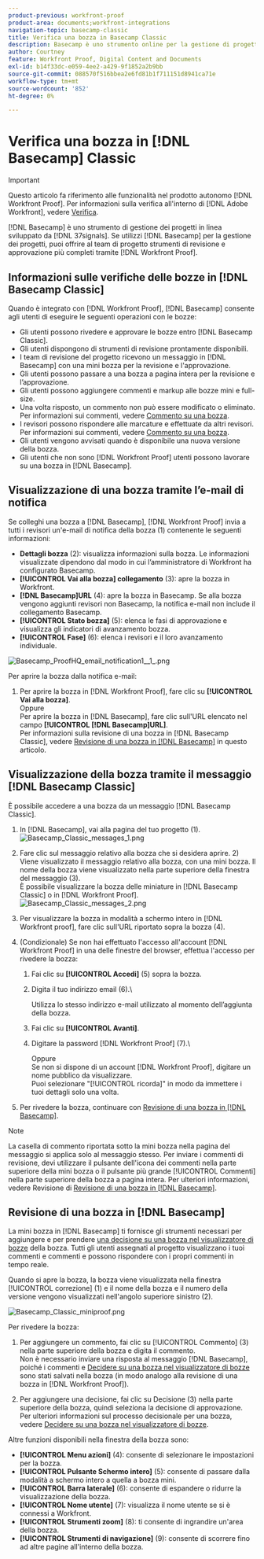 ```yaml
---
product-previous: workfront-proof
product-area: documents;workfront-integrations
navigation-topic: basecamp-classic
title: Verifica una bozza in Basecamp Classic
description: Basecamp è uno strumento online per la gestione di progetti sviluppato da 37signals. Se utilizzi Basecamp per la gestione dei progetti, puoi offrire al team di progetto strumenti di revisione e approvazione più completi utilizzando  [!DNL Workfront Proof].
author: Courtney
feature: Workfront Proof, Digital Content and Documents
exl-id: b14f33dc-e059-4ee2-a429-9f1852a2b9bb
source-git-commit: 088570f516bbea2e6fd81b1f711151d8941ca71e
workflow-type: tm+mt
source-wordcount: '852'
ht-degree: 0%

---
```


# Verifica una bozza in [!DNL Basecamp] Classic

>[!IMPORTANT]
>
>Questo articolo fa riferimento alle funzionalità nel prodotto autonomo [!DNL Workfront Proof]. Per informazioni sulla verifica all&#39;interno di [!DNL Adobe Workfront], vedere [Verifica](../../../review-and-approve-work/proofing/proofing.md).

[!DNL Basecamp] è uno strumento di gestione dei progetti in linea sviluppato da [!DNL 37signals]. Se utilizzi [!DNL Basecamp] per la gestione dei progetti, puoi offrire al team di progetto strumenti di revisione e approvazione più completi tramite [!DNL Workfront Proof].

## Informazioni sulle verifiche delle bozze in [!DNL Basecamp Classic]

Quando è integrato con [!DNL Workfront Proof], [!DNL Basecamp] consente agli utenti di eseguire le seguenti operazioni con le bozze:

* Gli utenti possono rivedere e approvare le bozze entro [!DNL Basecamp Classic].
* Gli utenti dispongono di strumenti di revisione prontamente disponibili.
* I team di revisione del progetto ricevono un messaggio in [!DNL Basecamp] con una mini bozza per la revisione e l&#39;approvazione.
* Gli utenti possono passare a una bozza a pagina intera per la revisione e l’approvazione.
* Gli utenti possono aggiungere commenti e markup alle bozze mini e full-size.
* Una volta risposto, un commento non può essere modificato o eliminato. Per informazioni sui commenti, vedere [Commento su una bozza](../../../review-and-approve-work/proofing/reviewing-proofs-within-workfront/comment-on-a-proof/comment-on-proof.md).
* I revisori possono rispondere alle marcature e effettuate da altri revisori. Per informazioni sui commenti, vedere [Commento su una bozza](../../../review-and-approve-work/proofing/reviewing-proofs-within-workfront/comment-on-a-proof/comment-on-proof.md).
* Gli utenti vengono avvisati quando è disponibile una nuova versione della bozza.
* Gli utenti che non sono [!DNL Workfront Proof] utenti possono lavorare su una bozza in [!DNL Basecamp].

## Visualizzazione di una bozza tramite l’e-mail di notifica

Se colleghi una bozza a [!DNL Basecamp], [!DNL Workfront Proof] invia a tutti i revisori un&#39;e-mail di notifica della bozza (1) contenente le seguenti informazioni:

* **Dettagli bozza** (2): visualizza informazioni sulla bozza. Le informazioni visualizzate dipendono dal modo in cui l’amministratore di Workfront ha configurato Basecamp.
* **[!UICONTROL Vai alla bozza] collegamento** (3): apre la bozza in Workfront.
* **[!DNL Basecamp]URL** (4): apre la bozza in Basecamp. Se alla bozza vengono aggiunti revisori non Basecamp, la notifica e-mail non include il collegamento Basecamp.
* **[!UICONTROL Stato bozza]** (5): elenca le fasi di approvazione e visualizza gli indicatori di avanzamento bozza.
* **[!UICONTROL Fase]** (6): elenca i revisori e il loro avanzamento individuale.

![Basecamp_ProofHQ_email_notification1__1_.png](assets/basecamp-proofhq-email-notification1--1--350x202.png)

Per aprire la bozza dalla notifica e-mail:

1. Per aprire la bozza in [!DNL Workfront Proof], fare clic su **[!UICONTROL Vai alla bozza]**.\
   Oppure\
   Per aprire la bozza in [!DNL Basecamp], fare clic sull&#39;URL elencato nel campo **[!UICONTROL [!DNL Basecamp]URL]**.\
   Per informazioni sulla revisione di una bozza in [!DNL Basecamp Classic], vedere [Revisione di una bozza in [!DNL Basecamp]](#reviewing-a-proof-in-basecamp) in questo articolo.

## Visualizzazione della bozza tramite il messaggio [!DNL Basecamp Classic]

È possibile accedere a una bozza da un messaggio [!DNL Basecamp Classic].

1. In [!DNL Basecamp], vai alla pagina del tuo progetto (1).\
   ![Basecamp_Classic_messages_1.png](assets/basecamp-classic-messages-1-350x120.png)

1. Fare clic sul messaggio relativo alla bozza che si desidera aprire. 2)\
   Viene visualizzato il messaggio relativo alla bozza, con una mini bozza. Il nome della bozza viene visualizzato nella parte superiore della finestra del messaggio (3).\
   È possibile visualizzare la bozza delle miniature in [!DNL Basecamp Classic] o in [!DNL Workfront Proof].\
   ![Basecamp_Classic_messages_2.png](assets/basecamp-classic-messages-2-350x501.png)

1. Per visualizzare la bozza in modalità a schermo intero in [!DNL Workfront proof], fare clic sull&#39;URL riportato sopra la bozza (4).
1. (Condizionale) Se non hai effettuato l&#39;accesso all&#39;account [!DNL Workfront Proof] in una delle finestre del browser, effettua l&#39;accesso per rivedere la bozza:

   1. Fai clic su **[!UICONTROL Accedi]** (5) sopra la bozza.
   1. Digita il tuo indirizzo email (6).\

      Utilizza lo stesso indirizzo e-mail utilizzato al momento dell’aggiunta della bozza.
   1. Fai clic su **[!UICONTROL Avanti]**.
   1. Digitare la password [!DNL Workfront Proof] (7).\

      Oppure\
      Se non si dispone di un account [!DNL Workfront Proof], digitare un nome pubblico da visualizzare.\
      Puoi selezionare &quot;[!UICONTROL ricorda]&quot; in modo da immettere i tuoi dettagli solo una volta.

1. Per rivedere la bozza, continuare con [Revisione di una bozza in [!DNL Basecamp]](#reviewing-a-proof-in-basecamp).

>[!NOTE]
>
> La casella di commento riportata sotto la mini bozza nella pagina del messaggio si applica solo al messaggio stesso. Per inviare i commenti di revisione, devi utilizzare il pulsante dell&#39;icona dei commenti nella parte superiore della mini bozza o il pulsante più grande [!UICONTROL Commenti] nella parte superiore della bozza a pagina intera. Per ulteriori informazioni, vedere Revisione di [Revisione di una bozza in [!DNL Basecamp]](#reviewing-a-proof-in-basecamp).

## Revisione di una bozza in [!DNL Basecamp]

La mini bozza in [!DNL Basecamp] ti fornisce gli strumenti necessari per aggiungere e per prendere [una decisione su una bozza nel visualizzatore di bozze](../../../review-and-approve-work/proofing/reviewing-proofs-within-workfront/make-a-decision-on-a-proof/make-decisions-on-proof.md) della bozza. Tutti gli utenti assegnati al progetto visualizzano i tuoi commenti e commenti e possono rispondere con i propri commenti in tempo reale.

Quando si apre la bozza, la bozza viene visualizzata nella finestra [!UICONTROL correzione] (1) e il nome della bozza e il numero della versione vengono visualizzati nell&#39;angolo superiore sinistro (2).

![Basecamp_Classic_miniproof.png](assets/basecamp-classic-miniproof-350x350.png)

Per rivedere la bozza:

1. Per aggiungere un commento, fai clic su [!UICONTROL Commento] (3) nella parte superiore della bozza e digita il commento.\
   Non è necessario inviare una risposta al messaggio [!DNL Basecamp], poiché i commenti e [Decidere su una bozza nel visualizzatore di bozze](../../../review-and-approve-work/proofing/reviewing-proofs-within-workfront/make-a-decision-on-a-proof/make-decisions-on-proof.md) sono stati salvati nella bozza (in modo analogo alla revisione di una bozza in [!DNL Workfront Proof]).

1. Per aggiungere una decisione, fai clic su Decisione (3) nella parte superiore della bozza, quindi seleziona la decisione di approvazione.\
   Per ulteriori informazioni sul processo decisionale per una bozza, vedere [Decidere su una bozza nel visualizzatore di bozze](../../../review-and-approve-work/proofing/reviewing-proofs-within-workfront/make-a-decision-on-a-proof/make-decisions-on-proof.md#making-a-decision-on-a-proof).

Altre funzioni disponibili nella finestra della bozza sono:

* **[!UICONTROL Menu azioni]** (4): consente di selezionare le impostazioni per la bozza.
* **[!UICONTROL Pulsante Schermo intero]** (5): consente di passare dalla modalità a schermo intero a quella a bozza mini.
* **[!UICONTROL Barra laterale]** (6): consente di espandere o ridurre la visualizzazione della bozza.
* **[!UICONTROL Nome utente]** (7): visualizza il nome utente se si è connessi a Workfront.
* **[!UICONTROL Strumenti zoom]** (8): ti consente di ingrandire un&#39;area della bozza.
* **[!UICONTROL Strumenti di navigazione]** (9): consente di scorrere fino ad altre pagine all&#39;interno della bozza.

<!--For more information on reviewing proofs, see [Legacy proofing viewer Overview](../../../workfront-proof/wp-work-proofsfiles/review-proofs-lpv/legacy-proofing-viewer.md).-->
